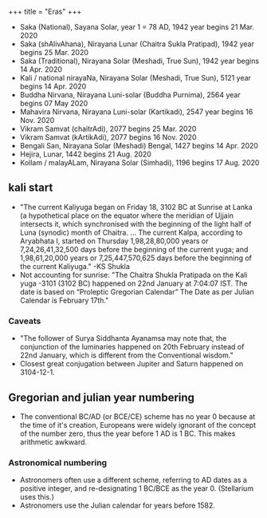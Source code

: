 +++
title = "Eras"
+++

- Saka (National), Sayana Solar, year 1 = 78 AD, 1942 year begins 21 Mar. 2020
- Saka (shAlivAhana), Nirayana Lunar (Chaitra Sukla Pratipad), 1942 year begins 25 Mar. 2020
- Saka (Traditional), Nirayana Solar (Meshadi, True Sun), 1942 year begins 14 Apr. 2020
- Kali / national nirayaNa, Nirayana Solar (Meshadi, True Sun), 5121 year begins 14 Apr. 2020
- Buddha Nirvana, Nirayana Luni-solar (Buddha Purnima), 2564 year begins 07 May 2020
- Mahavira Nirvana, Nirayana Luni-solar (Kartikadi), 2547 year begins 16 Nov. 2020
- Vikram Samvat (chaitrAdi), 2077 begins 25 Mar. 2020
- Vikram Samvat (kArtikAdi),  2077 begins 16 Nov. 2020
- Bengali San, Nirayana Solar (Meshadi) Bengal, 1427 begins 14 Apr. 2020
- Hejira, Lunar, 1442 begins 21 Aug. 2020
- Kollam / malayALam, Nirayana Solar (Simhadi), 1196 begins 17 Aug. 2020

## kali start
- "The current Kaliyuga began on Friday 18, 3102 BC at Sunrise at Lanka (a hypothetical place on the equator where the meridian of Ujjain intersects it, which synchronised with the beginning of the light half of Luna (synodic) month of Chaitra. ... The current Kalpa, according to Aryabhata I, started on Thursday 1,98,28,80,000 years or 7,24,26,41,32,500 days before the beginning of the current yuga; and 1,98,61,20,000 years or 7,25,447,570,625 days before the beginning of the current Kaliyuga." -KS Shukla
- Not accounting for sunrise: "The Chaitra Shukla Pratipada on the Kali yuga -3101 (3102 BC) happened on 22nd January at 7:04:07 IST. The date is based on “Proleptic Gregorian Calendar” The Date as per Julian Calendar is February 17th."

### Caveats
- "The follower of Surya Siddhanta Ayanamsa may note that, the conjunction of the luminaries happened on 20th February instead of 22nd January, which is different from the Conventional wisdom."
- Closest great conjugation between Jupiter and Saturn happened on 3104-12-1.

## Gregorian and julian year numbering
- The conventional BC/AD (or BCE/CE) scheme has no year 0 because at the time of it's creation, Europeans were widely ignorant of the concept of the number zero, thus the year before 1 AD is 1 BC. This makes arithmetic awkward.

### Astronomical numbering
- Astronomers often use a different scheme, referring to AD dates as a positive integer, and re-designating 1 BC/BCE as the year 0. (Stellarium uses this.)
- Astronomers use the Julian calendar for years before 1582.
